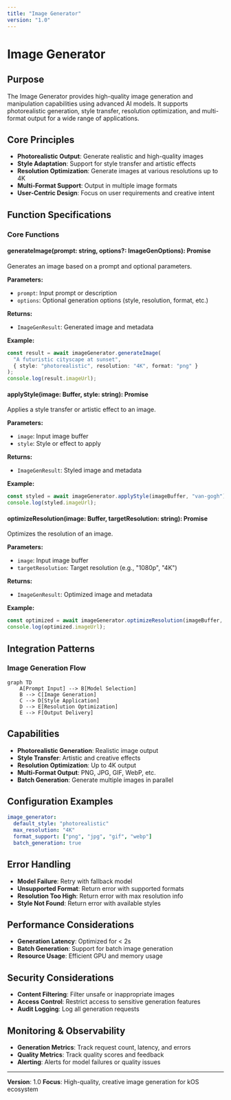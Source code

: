 ```yaml
---
title: "Image Generator"
version: "1.0"
---
```


# **Image Generator**

## **Purpose**

The Image Generator provides high-quality image generation and manipulation capabilities using advanced AI models. It supports photorealistic generation, style transfer, resolution optimization, and multi-format output for a wide range of applications.

## **Core Principles**

- **Photorealistic Output**: Generate realistic and high-quality images
- **Style Adaptation**: Support for style transfer and artistic effects
- **Resolution Optimization**: Generate images at various resolutions up to 4K
- **Multi-Format Support**: Output in multiple image formats
- **User-Centric Design**: Focus on user requirements and creative intent

## **Function Specifications**

### **Core Functions**

#### **generateImage(prompt: string, options?: ImageGenOptions): Promise<ImageGenResult>**
Generates an image based on a prompt and optional parameters.

**Parameters:**
- `prompt`: Input prompt or description
- `options`: Optional generation options (style, resolution, format, etc.)

**Returns:**
- `ImageGenResult`: Generated image and metadata

**Example:**
```typescript
const result = await imageGenerator.generateImage(
  "A futuristic cityscape at sunset",
  { style: "photorealistic", resolution: "4K", format: "png" }
);
console.log(result.imageUrl);
```

#### **applyStyle(image: Buffer, style: string): Promise<ImageGenResult>**
Applies a style transfer or artistic effect to an image.

**Parameters:**
- `image`: Input image buffer
- `style`: Style or effect to apply

**Returns:**
- `ImageGenResult`: Styled image and metadata

**Example:**
```typescript
const styled = await imageGenerator.applyStyle(imageBuffer, "van-gogh");
console.log(styled.imageUrl);
```

#### **optimizeResolution(image: Buffer, targetResolution: string): Promise<ImageGenResult>**
Optimizes the resolution of an image.

**Parameters:**
- `image`: Input image buffer
- `targetResolution`: Target resolution (e.g., "1080p", "4K")

**Returns:**
- `ImageGenResult`: Optimized image and metadata

**Example:**
```typescript
const optimized = await imageGenerator.optimizeResolution(imageBuffer, "4K");
console.log(optimized.imageUrl);
```

## **Integration Patterns**

### **Image Generation Flow**
```mermaid
graph TD
    A[Prompt Input] --> B[Model Selection]
    B --> C[Image Generation]
    C --> D[Style Application]
    D --> E[Resolution Optimization]
    E --> F[Output Delivery]
```

## **Capabilities**

- **Photorealistic Generation**: Realistic image output
- **Style Transfer**: Artistic and creative effects
- **Resolution Optimization**: Up to 4K output
- **Multi-Format Output**: PNG, JPG, GIF, WebP, etc.
- **Batch Generation**: Generate multiple images in parallel

## **Configuration Examples**

```yaml
image_generator:
  default_style: "photorealistic"
  max_resolution: "4K"
  format_support: ["png", "jpg", "gif", "webp"]
  batch_generation: true
```

## **Error Handling**

- **Model Failure**: Retry with fallback model
- **Unsupported Format**: Return error with supported formats
- **Resolution Too High**: Return error with max resolution info
- **Style Not Found**: Return error with available styles

## **Performance Considerations**

- **Generation Latency**: Optimized for < 2s
- **Batch Generation**: Support for batch image generation
- **Resource Usage**: Efficient GPU and memory usage

## **Security Considerations**

- **Content Filtering**: Filter unsafe or inappropriate images
- **Access Control**: Restrict access to sensitive generation features
- **Audit Logging**: Log all generation requests

## **Monitoring & Observability**

- **Generation Metrics**: Track request count, latency, and errors
- **Quality Metrics**: Track quality scores and feedback
- **Alerting**: Alerts for model failures or quality issues

---

**Version**: 1.0
**Focus**: High-quality, creative image generation for kOS ecosystem 